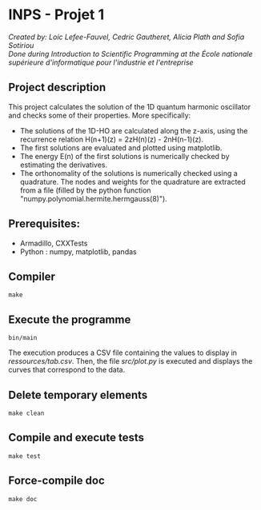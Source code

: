 # INPS - Projet 1
*Created by: Loic Lefee-Fauvel, Cedric Gautheret, Alicia Plath and Sofia Sotiriou <br> Done during Introduction to Scientific Programming at the École nationale supérieure d'informatique pour l'industrie et l'entreprise* 

## Project description 

This project calculates the solution of the 1D quantum harmonic oscillator and checks some of their properties. More specifically: 
- The solutions of the 1D-HO are calculated along the z-axis, using the recurrence relation H(n+1)(z) = 2zH(n)(z) - 2nH(n-1)(z).
- The first solutions are evaluated and plotted using matplotlib.
- The energy E(n) of the first solutions is numerically checked by estimating the derivatives.
- The orthonomality of the solutions is numerically checked using a quadrature. The nodes and weights for the quadrature are extracted from a file (filled by the python function "numpy.polynomial.hermite.hermgauss(8)").

## Prerequisites:
 - Armadillo, CXXTests
 - Python : numpy, matplotlib, pandas


## Compiler
```{shell}
make
```

## Execute the programme
```{shell}
bin/main
```
The execution produces a CSV file containing the values to display in  _ressources/tab.csv_. Then, the file _src/plot.py_ is executed and displays the curves that correspond to the data. 


## Delete temporary elements
```{shell}
make clean
```

## Compile and execute tests
```{shell}
make test
```

## Force-compile doc
```{shell}
make doc
```